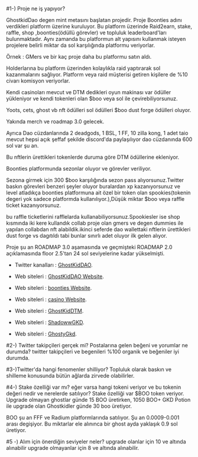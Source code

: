 #1-) Proje ne iş yapıyor?

GhostkidDao degen mint metasını başlatan projedir.
Proje Boonties adını verdikleri platform üzerine kuruluyor.
Bu platform üzerinde Raid2earn, stake, raffle, shop ,boonties(ödüllü görevler) ve topluluk leaderboard'ları bulunmaktadır.
Aynı zamanda bu platformun alt yapısını kullanmak isteyen projelere belirli miktar da sol karşılığında platformu veriyorlar.

Örnek : GMers ve bir kaç proje daha bu platformu satın aldı.

Holderlarına bu platform üzerinden kolaylıkla raid yaptırarak sol kazanmalarını sağlıyor.
Platform veya raid müşterisi getiren kişilere de %10 civarı komisyon veriyorlar.

Kendi casinoları mevcut ve DTM dedikleri oyun makinası var ödüller yükleniyor ve kendi tokenleri olan $boo veya sol ile çevirebiliyorsunuz.

Yoots, cets, ghost vb nft ödülleri sol ödülleri $boo dust forge ödülleri oluyor.

Yakında merch ve roadmap 3.0 gelecek.

Ayrıca Dao cüzdanlarında 2 deadgods, 1 BSL, 1 FF, 10 zilla kong, 1 adet taio mevcut hepsi açık şeffaf şekilde discord'da paylaşılıyor dao cüzdanında 600 sol var şu an.

Bu nftlerin ürettikleri tokenlerde duruma göre DTM ödüllerine ekleniyor.

Boonties platformunda sezonlar oluyor ve görevler veriliyor.

Sezona girmek için 300 $boo karşılığında sezon pass alıyorsunuz.Twitter baskın görevleri benzeri şeyler oluyor buralardan xp kazanıyorsunuz ve level atladıkça boonties platformuna ait özel bir token olan spookies(tokenin degeri yok sadece platformda kullanılıyor.),Düşük miktar $boo veya raffle ticket kazanıyorsunuz.

bu raffle ticketlerini rafflelarda kullanabiliyorsunuz.Spookiesler ise shop kısmında iki kere kullandık collab proje olan gmers ve degen dummies ile yapılan collabdan nft alabildik.ikinci seferde dao wallettaki nftlerin ürettikleri dust forge vs dagıtıldı tabi bunlar sınırlı adet oluyor ilk gelen alıyor.

Proje şu an ROADMAP 3.0 aşamasında ve geçmişteki ROADMAP 2.0 açıklamasında floor 2.5'tan 24 sol seviyelerine kadar yükselmişti.

- Twitter kanalları : [GhostKidDAO](https://twitter.com/GhostKidDAO).

- Web siteleri : [GhostKidDAO Website](https://www.ghostkid.io/).

- Web siteleri : [boonties Website](https://boonties.io/).

- Web siteleri : [casino Website](https://casino.ghostkid.io/).

- Web siteleri : [GhostKidDTM](https://bit.ly/GhostKidDTM).

- Web siteleri : [ShadowwGKD](https://twitter.com/ShadowwGKD).

- Web siteleri : [GhostyGkd](https://twitter.com/GhostyGkd).

#2-) Twitter takipçileri gerçek mi? Postalarına gelen beğeni ve yorumlar ne durumda?
 twitter takipçileri ve begenileri %100 organik ve beğeniler iyi durumda.

#3-)Twitter'da hangi fenomenler shilliyor?
 Topluluk olarak baskın ve shilleme konusunda bütün ağlarda zirvede olabilirler.

#4-) Stake özelliği var mı? eğer varsa hangi tokeni veriyor ve bu tokenin değeri nedir ve nerelerde satılıyor?
  Stake özelliği var $BOO token veriyor. Upgrade olmayan ghostlar günde 15 BOO üretirken, 1050 BOO+ GKD Potion ile upgrade olan Ghostkidler günde 30 boo üretiyor.

  BOO şu an FFF ve Radium platformlarında satılıyor. Şu an 0.0009-0.001 arası degişiyor. Bu miktarlar ele alınınca bir ghost ayda yaklaşık 0.9 sol üretiyor.

#5 -) Alım için önerdiğin seviyeler neler?
upgrade olanlar için 10 ve altında alınabilir
upgrade olmayanlar için 8 ve altında alınabilir.
